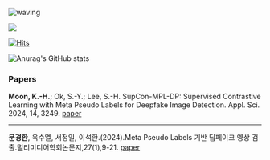 ![waving](https://capsule-render.vercel.app/api?type=waving&height=200&text=Hi,%20I'm%20MOON!&fontAlign=60&fontAlignY=40&color=gradient&customColorList=6)

<a href="https://ritzy-math-423.notion.site/MOON-FLOW-d04ce5c6e135450f91ac93276d6e49c4" target="_blank"><img src="https://img.shields.io/badge/Notion-000000?style=plastic&logo=Notion&logoColor=FFFFFF"/></a>

[![Hits](https://hits.seeyoufarm.com/api/count/incr/badge.svg?url=https%3A%2F%2Fgithub.com%2Fdrmoon-1st%2Fdrmoon-1st&count_bg=%2379C83D&title_bg=%23555555&icon=&icon_color=%23E7E7E7&title=hits&edge_flat=false)](https://hits.seeyoufarm.com)

![Anurag's GitHub stats](https://github-readme-stats.vercel.app/api?username=drmoon-1st&show_icons=true&theme=radical)

<h3>Papers</h3>

<strong>Moon, K.-H.</strong>; Ok, S.-Y.; Lee, S.-H. SupCon-MPL-DP: Supervised Contrastive Learning with Meta Pseudo Labels for Deepfake Image Detection. Appl. Sci. 2024, 14, 3249.
[paper](https://www.mdpi.com/2076-3417/14/8/3249)

----

<strong>문경환</strong>, 옥수열, 서정일, 이석환.(2024).Meta Pseudo Labels 기반 딥페이크 영상 검출.멀티미디어학회논문지,27(1),9-21. 
[paper](https://www.kci.go.kr/kciportal/ci/sereArticleSearch/ciSereArtiView.kci?sereArticleSearchBean.artiId=ART003048387)

